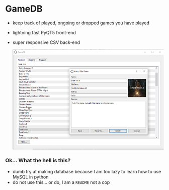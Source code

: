 # GameDB

- keep track of played, ongoing or dropped games you have played
- lightning fast PyQT5 front-end
- super responsive CSV back-end

    ![GameDB Application](/App.png)

### Ok... What the hell is this?

- dumb try at making database because I am too lazy to learn how to use MySQL in python
- do not use this... or do, I am a ```README``` not a cop